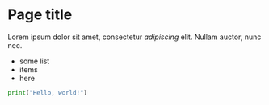 # Page title

Lorem ipsum dolor sit amet, consectetur _adipiscing_ elit. Nullam auctor, nunc nec.

- some list
- items
- here

```python
print("Hello, world!")
```
